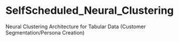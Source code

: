 # SelfScheduled_Neural_Clustering
Neural Clustering Architecture for Tabular Data (Customer Segmentation/Persona Creation)
